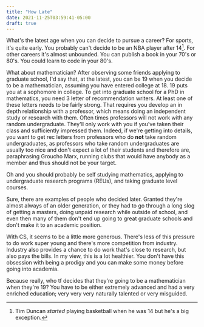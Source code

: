 ```yaml
---
title: "How Late"
date: 2021-11-25T03:59:41-05:00
draft: true
---
```


What's the latest age when you can decide to pursue a career? For
sports, it's quite early. You probably can't decide to be an NBA
player after 14[^1]. For other careers it's almost unbounded. You can
publish a book in your 70's or 80's. You could learn to code in
your 80's.

[^1]: Tim Duncan *started* playing basketball when he was 14 but he's
    a big exception.

What about mathematician? After observing some friends applying to
graduate school, I'd say that, at the latest, you can be 19 when you
decide to be a mathematician, assuming you have entered college
at 18. 19 puts you at a sophomore in college. To get into graduate
school for a PhD in mathematics, you need 3 letter of recommendation
writers. At least one of these letters needs to be fairly strong. That
requires you develop an in depth relationship with a professor, which
means doing an independent study or research with them. Often times
professors will not work with any random undergraduate. They'll only
work with you if you've taken their class and sufficiently impressed
them. Indeed, if we're getting into details, you want to get rec
letters from professors who do **not** take random undergraduates, as
professors who take random undergraduates are usually too nice and
don't expect a lot of their students and therefore are, paraphrasing
Groucho Marx, running clubs that would have anybody as a member and
thus should not be your target.

Oh and you should probably be self studying mathematics, applying to
undergraduate research programs (REUs), and taking graduate level
courses.

Sure, there are examples of people who decided later. Granted they're
almost always of an older generation, or they had to go through a long
slog of getting a masters, doing unpaid research while outside of
school, and even then many of them don't end up going to great
graduate schools and don't make it to an academic position.

With CS, it seems to be a little more generous. There's less of this
pressure to do work super young and there's more competition from
industry. Industry also provides a chance to do work that's close to
research, but also pays the bills. In my view, this is a lot
healthier. You don't have this obsession with being a prodigy and you
can make some money before going into academia.

Because really, who tf decides that they're going to be a
mathematician when they're 19? You have to be either extremely
advanced and had a very enriched education; very very very naturally
talented or very misguided. 
